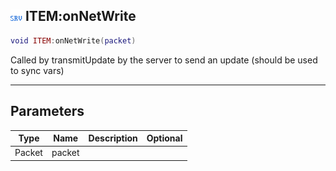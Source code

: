 ## ![server](.gitbook/assets/server.png) ITEM:onNetWrite


```lua
void ITEM:onNetWrite(packet)
```

Called by transmitUpdate by the server to send an update (should be used to sync vars)


------
## Parameters

| Type   | Name | Description              | Optional |
| ------ | ---- | ------------------------ | -------: |
| Packet | packet |  |  |


